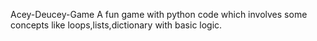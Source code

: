 Acey-Deucey-Game
A fun game with python code which involves some concepts like loops,lists,dictionary with basic logic.
   
